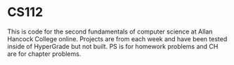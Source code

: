 # CS112
This is code for the second fundamentals of computer science at Allan Hancock College online. Projects are from each week and have been tested inside of HyperGrade but not built. PS is for homework problems and CH are for chapter problems. 
